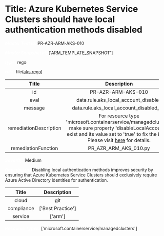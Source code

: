 



# Title: Azure Kubernetes Service Clusters should have local authentication methods disabled


***<font color="white">Master Test Id:</font>*** PR-AZR-ARM-AKS-010

***<font color="white">Master Snapshot Id:</font>*** ['ARM_TEMPLATE_SNAPSHOT']

***<font color="white">type:</font>*** rego

***<font color="white">rule:</font>*** file([aks.rego])  
  
  
  
  

|Title|Description|
| :---: | :---: |
|id|PR-AZR-ARM-AKS-010|
|eval|data.rule.aks_local_account_disabled|
|message|data.rule.aks_local_account_disabled_err|
|remediationDescription|For resource type 'microsoft.containerservice/managedclusters' make sure property 'disableLocalAccounts' exist and its value set to 'true' to fix the issue. Please visit <a href='https://docs.microsoft.com/en-us/azure/templates/microsoft.containerservice/managedclusters?tabs=json' target='_blank'>here</a> for details.|
|remediationFunction|PR_AZR_ARM_AKS_010.py|


***<font color="white">Severity:</font>*** Medium

***<font color="white">Description:</font>*** Disabling local authentication methods improves security by ensuring that Azure Kubernetes Service Clusters should exclusively require Azure Active Directory identities for authentication.  
  
  

|Title|Description|
| :---: | :---: |
|cloud|git|
|compliance|['Best Practice']|
|service|['arm']|


***<font color="white">Resource Types:</font>*** ['microsoft.containerservice/managedclusters']


[aks.rego]: https://github.com/prancer-io/prancer-compliance-test/tree/master/azure/iac/aks.rego
